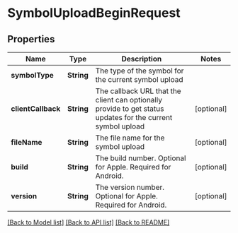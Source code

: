 # SymbolUploadBeginRequest

## Properties
Name | Type | Description | Notes
------------ | ------------- | ------------- | -------------
**symbolType** | **String** | The type of the symbol for the current symbol upload | 
**clientCallback** | **String** | The callback URL that the client can optionally provide to get status updates for the current symbol upload | [optional] 
**fileName** | **String** | The file name for the symbol upload | [optional] 
**build** | **String** | The build number. Optional for Apple. Required for Android. | [optional] 
**version** | **String** | The version number. Optional for Apple. Required for Android. | [optional] 

[[Back to Model list]](../README.md#documentation-for-models) [[Back to API list]](../README.md#documentation-for-api-endpoints) [[Back to README]](../README.md)



